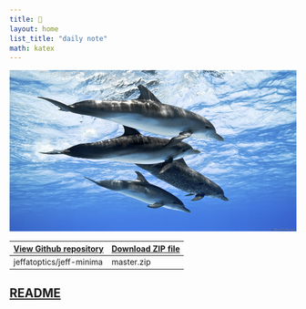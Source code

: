 ```yaml
---
title: 🏡
layout: home
list_title: "daily note"
math: katex
---
```

<p align=left>
<img width=600 style="float:none" src="./assets/images/dolphin.jpg" /> </p>

 [View Github repository](https://github.com/jeffatoptics/jeff-minima)  | [Download ZIP file](https://github.com/jeffatoptics/jeff-minima/archive/refs/heads/master.zip) 
---|---
 jeffatoptics/jeff-minima| master.zip

## **[README](README.md)**
